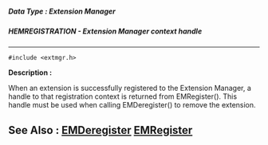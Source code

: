 ##### Data Type : Extension Manager
##### HEMREGISTRATION - Extension Manager context handle

---
```
#include <extmgr.h>
```
**Description :**

When an extension is successfully registered to the Extension Manager, a handle 
to that registration context is returned from EMRegister().  This handle must 
be used when calling EMDeregister() to remove the extension.

**See Also :**
[EMDeregister](/domino-c-api-docs/reference/Func/EMDeregister)
[EMRegister](/domino-c-api-docs/reference/Func/EMRegister)
---
